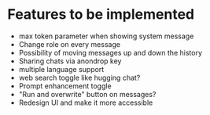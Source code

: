 # Features to be implemented

- max token parameter when showing system message
- Change role on every message
- Possibility of moving messages up and down the history
- Sharing chats via anondrop key
- multiple language support
- web search toggle like hugging chat?
- Prompt enhancement toggle
- "Run and overwrite" button on messages?
- Redesign UI and make it more accessible